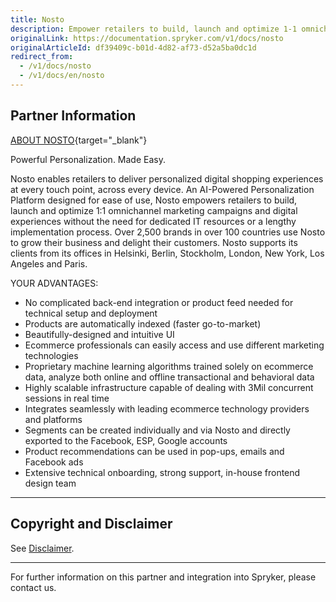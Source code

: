 ```yaml
---
title: Nosto
description: Empower retailers to build, launch and optimize 1-1 omnichannel marketing campaigns and digital experiences without the need for dedicated IT resources or a lengthy implementation process by integrating Nosto into the Spryker Commerce OS.
originalLink: https://documentation.spryker.com/v1/docs/nosto
originalArticleId: df39409c-b01d-4d82-af73-d52a5ba0dc1d
redirect_from:
  - /v1/docs/nosto
  - /v1/docs/en/nosto
---
```


## Partner Information
[ABOUT NOSTO](https://www.nosto.com/){target="_blank"}

Powerful Personalization. Made Easy.

Nosto enables retailers to deliver personalized digital shopping experiences at every touch point, across every device. An AI-Powered Personalization Platform designed for ease of use, Nosto empowers retailers to build, launch and optimize 1:1 omnichannel marketing campaigns and digital experiences without the need for dedicated IT resources or a lengthy
implementation process. Over 2,500 brands in over 100 countries use Nosto to grow their business and delight their customers. Nosto supports its clients from its offices in Helsinki, Berlin, Stockholm, London, New York, Los Angeles and Paris.

YOUR ADVANTAGES:

* No complicated back-end integration or product feed needed for technical setup and deployment
* Products are automatically indexed (faster go-to-market)
* Beautifully-designed and intuitive UI
* Ecommerce professionals can easily access and use different marketing technologies
* Proprietary machine learning algorithms trained solely on ecommerce data, analyze both online and offline transactional and behavioral data
* Highly scalable infrastructure capable of dealing with 3Mil concurrent sessions in real time
* Integrates seamlessly with leading ecommerce technology providers and platforms
* Segments can be created individually and via Nosto and directly exported to the Facebook, ESP, Google accounts
* Product recommendations can be used in pop-ups, emails and Facebook ads
* Extensive technical onboarding, strong support, in-house frontend design team

---

## Copyright and Disclaimer

See [Disclaimer](https://github.com/spryker/spryker-documentation).

---
For further information on this partner and integration into Spryker, please contact us.

<div class="hubspot-forms hubspot-forms--docs">
<div class="hubspot-form" id="hubspot-partners-1">
            <div class="script-embed" data-code="
                                            hbspt.forms.create({
				                                portalId: '2770802',
				                                formId: '163e11fb-e833-4638-86ae-a2ca4b929a41',
              	                                onFormReady: function() {
              		                                const hbsptInit = new CustomEvent('hbsptInit', {bubbles: true});
              		                                document.querySelector('#hubspot-partners-1').dispatchEvent(hbsptInit);
              	                                }
				                            });
            "></div>
</div>
</div>

